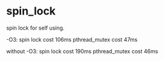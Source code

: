 # spin_lock
spin lock for self using.

-O3:
spin lock cost 106ms
pthread_mutex cost 47ms

without -O3:
spin lock cost 190ms
pthread_mutex cost 46ms